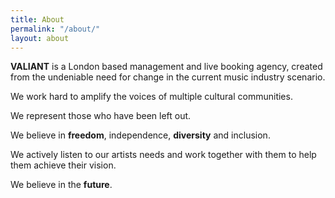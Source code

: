 ```yaml
---
title: About
permalink: "/about/"
layout: about
---
```


**VALIANT** is a London based management and live booking agency, created from the undeniable need for change in the current music industry scenario.

We work hard to amplify the voices of multiple cultural communities.

We represent those who have been left out.

We believe in **freedom**, independence, **diversity** and inclusion.

We actively listen to our artists needs and work together with them to help them achieve their vision.

We believe in the **future**.

 
 
 